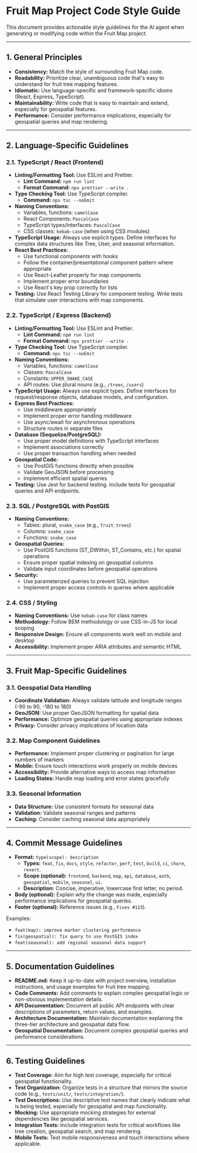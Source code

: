 # Fruit Map Project Code Style Guide

This document provides actionable style guidelines for the AI agent when generating or modifying code within the Fruit Map project.

---

## 1. General Principles

*   **Consistency:** Match the style of surrounding Fruit Map code.
*   **Readability:** Prioritize clear, unambiguous code that's easy to understand for fruit tree mapping features.
*   **Idiomatic:** Use language-specific and framework-specific idioms (React, Express, TypeScript).
*   **Maintainability:** Write code that is easy to maintain and extend, especially for geospatial features.
*   **Performance:** Consider performance implications, especially for geospatial queries and map rendering.

---

## 2. Language-Specific Guidelines

### 2.1. TypeScript / React (Frontend)

*   **Linting/Formatting Tool:** Use ESLint and Prettier.
    *   **Lint Command:** `npm run lint`
    *   **Format Command:** `npx prettier --write .`
*   **Type Checking Tool:** Use TypeScript compiler.
    *   **Command:** `npx tsc --noEmit`
*   **Naming Conventions:**
    *   Variables, functions: `camelCase`
    *   React Components: `PascalCase`
    *   TypeScript types/interfaces: `PascalCase`
    *   CSS classes: `kebab-case` (when using CSS modules)
*   **TypeScript Usage:** Always use explicit types. Define interfaces for complex data structures like Tree, User, and seasonal information.
*   **React Best Practices:**
    *   Use functional components with hooks
    *   Follow the container/presentational component pattern where appropriate
    *   Use React-Leaflet properly for map components
    *   Implement proper error boundaries
    *   Use React's key prop correctly for lists
*   **Testing:** Use React Testing Library for component testing. Write tests that simulate user interactions with map components.

### 2.2. TypeScript / Express (Backend)

*   **Linting/Formatting Tool:** Use ESLint and Prettier.
    *   **Lint Command:** `npm run lint`
    *   **Format Command:** `npx prettier --write .`
*   **Type Checking Tool:** Use TypeScript compiler.
    *   **Command:** `npx tsc --noEmit`
*   **Naming Conventions:**
    *   Variables, functions: `camelCase`
    *   Classes: `PascalCase`
    *   Constants: `UPPER_SNAKE_CASE`
    *   API routes: Use plural nouns (e.g., `/trees`, `/users`)
*   **TypeScript Usage:** Always use explicit types. Define interfaces for request/response objects, database models, and configuration.
*   **Express Best Practices:**
    *   Use middleware appropriately
    *   Implement proper error handling middleware
    *   Use async/await for asynchronous operations
    *   Structure routes in separate files
*   **Database (Sequelize/PostgreSQL):**
    *   Use proper model definitions with TypeScript interfaces
    *   Implement associations correctly
    *   Use proper transaction handling when needed
*   **Geospatial Code:**
    *   Use PostGIS functions directly when possible
    *   Validate GeoJSON before processing
    *   Implement efficient spatial queries
*   **Testing:** Use Jest for backend testing. Include tests for geospatial queries and API endpoints.

### 2.3. SQL / PostgreSQL with PostGIS

*   **Naming Conventions:**
    *   Tables: plural, `snake_case` (e.g., `fruit_trees`)
    *   Columns: `snake_case`
    *   Functions: `snake_case`
*   **Geospatial Queries:**
    *   Use PostGIS functions (ST_DWithin, ST_Contains, etc.) for spatial operations
    *   Ensure proper spatial indexing on geospatial columns
    *   Validate input coordinates before geospatial operations
*   **Security:**
    *   Use parameterized queries to prevent SQL injection
    *   Implement proper access controls in queries where applicable

### 2.4. CSS / Styling

*   **Naming Conventions:** Use `kebab-case` for class names
*   **Methodology:** Follow BEM methodology or use CSS-in-JS for local scoping
*   **Responsive Design:** Ensure all components work well on mobile and desktop
*   **Accessibility:** Implement proper ARIA attributes and semantic HTML

---

## 3. Fruit Map-Specific Guidelines

### 3.1. Geospatial Data Handling

*   **Coordinate Validation:** Always validate latitude and longitude ranges (-90 to 90, -180 to 180)
*   **GeoJSON:** Use proper GeoJSON formatting for spatial data
*   **Performance:** Optimize geospatial queries using appropriate indexes
*   **Privacy:** Consider privacy implications of location data

### 3.2. Map Component Guidelines

*   **Performance:** Implement proper clustering or pagination for large numbers of markers
*   **Mobile:** Ensure touch interactions work properly on mobile devices
*   **Accessibility:** Provide alternative ways to access map information
*   **Loading States:** Handle map loading and error states gracefully

### 3.3. Seasonal Information

*   **Data Structure:** Use consistent formats for seasonal data
*   **Validation:** Validate seasonal ranges and patterns
*   **Caching:** Consider caching seasonal data appropriately

---

## 4. Commit Message Guidelines

*   **Format:** `type(scope): description`
    *   **Types:** `feat`, `fix`, `docs`, `style`, `refactor`, `perf`, `test`, `build`, `ci`, `chore`, `revert`.
    *   **Scope (optional):** `frontend`, `backend`, `map`, `api`, `database`, `auth`, `geospatial`, `mobile`, `seasonal`, `ui`.
    *   **Description:** Concise, imperative, lowercase first letter, no period.
*   **Body (optional):** Explain *why* the change was made, especially performance implications for geospatial queries.
*   **Footer (optional):** Reference issues (e.g., `Fixes #123`).

Examples:
*   `feat(map): improve marker clustering performance`
*   `fix(geospatial): fix query to use PostGIS index`
*   `feat(seasonal): add regional seasonal data support`

---

## 5. Documentation Guidelines

*   **README.md:** Keep it up-to-date with project overview, installation instructions, and usage examples for fruit tree mapping.
*   **Code Comments:** Add comments to explain complex geospatial logic or non-obvious implementation details.
*   **API Documentation:** Document all public API endpoints with clear descriptions of parameters, return values, and examples.
*   **Architecture Documentation:** Maintain documentation explaining the three-tier architecture and geospatial data flow.
*   **Geospatial Documentation:** Document complex geospatial queries and performance considerations.

---

## 6. Testing Guidelines

*   **Test Coverage:** Aim for high test coverage, especially for critical geospatial functionality.
*   **Test Organization:** Organize tests in a structure that mirrors the source code (e.g., `tests/unit/`, `tests/integration/`).
*   **Test Descriptions:** Use descriptive test names that clearly indicate what is being tested, especially for geospatial and map functionality.
*   **Mocking:** Use appropriate mocking strategies for external dependencies like geospatial services.
*   **Integration Tests:** Include integration tests for critical workflows like tree creation, geospatial search, and map rendering.
*   **Mobile Tests:** Test mobile responsiveness and touch interactions where applicable.